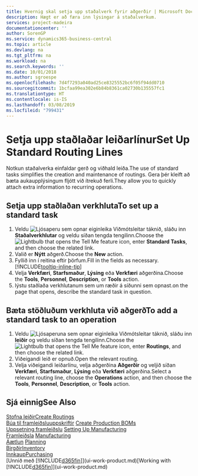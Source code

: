 ```yaml
---
title: Hvernig skal setja upp staðalverk fyrir aðgerðir | Microsoft Docs
description: Hægt er að færa inn lýsingar á staðalverkum.
services: project-madeira
documentationcenter: ''
author: SorenGP
ms.service: dynamics365-business-central
ms.topic: article
ms.devlang: na
ms.tgt_pltfrm: na
ms.workload: na
ms.search.keywords: ''
ms.date: 10/01/2018
ms.author: sgroespe
ms.openlocfilehash: 7d4f7293a040ad25ce8325552bc6f05f94dd0710
ms.sourcegitcommit: 1bcfaa99ea302e6b84b8361ca02730b135557fc1
ms.translationtype: HT
ms.contentlocale: is-IS
ms.lasthandoff: 03/08/2019
ms.locfileid: "799431"
---
```

# <a name="set-up-standard-routing-lines"></a><span data-ttu-id="d4279-103">Setja upp staðlaðar leiðarlínur</span><span class="sxs-lookup"><span data-stu-id="d4279-103">Set Up Standard Routing Lines</span></span>
<span data-ttu-id="d4279-104">Notkun staðalverka einfaldar gerð og viðhald leiða.</span><span class="sxs-lookup"><span data-stu-id="d4279-104">The use of standard tasks simplifies the creation and maintenance of routings.</span></span> <span data-ttu-id="d4279-105">Gera þér kleift að bæta aukaupplýsingum fljótt við ítrekuð ferli.</span><span class="sxs-lookup"><span data-stu-id="d4279-105">They allow you to quickly attach extra information to recurring operations.</span></span>

## <a name="to-set-up-a-standard-task"></a><span data-ttu-id="d4279-106">Setja upp staðlaðan verkhluta</span><span class="sxs-lookup"><span data-stu-id="d4279-106">To set up a standard task</span></span>
1. <span data-ttu-id="d4279-107">Veldu ![Ljósaperu sem opnar eiginleika Viðmótsleitar](media/ui-search/search_small.png "Segðu mér hvað þú vilt gera") táknið, sláðu inn **Staðalverkhlutar** og veldu síðan tengda tengilinn.</span><span class="sxs-lookup"><span data-stu-id="d4279-107">Choose the ![Lightbulb that opens the Tell Me feature](media/ui-search/search_small.png "Tell me what you want to do") icon, enter **Standard Tasks**, and then choose the related link.</span></span>
2. <span data-ttu-id="d4279-108">Valið er **Nýtt** aðgerð.</span><span class="sxs-lookup"><span data-stu-id="d4279-108">Choose the **New** action.</span></span>
3. <span data-ttu-id="d4279-109">Fyllið inn í reitina eftir þörfum.</span><span class="sxs-lookup"><span data-stu-id="d4279-109">Fill in the fields as necessary.</span></span> [!INCLUDE[tooltip-inline-tip](includes/tooltip-inline-tip_md.md)]
4. <span data-ttu-id="d4279-110">Velja **Verkfæri**, **Starfsmaður**, **Lýsing** eða **Verkfæri** aðgerðina.</span><span class="sxs-lookup"><span data-stu-id="d4279-110">Choose the **Tools**, **Personnel**, **Description**, or **Tools** action.</span></span>
5. <span data-ttu-id="d4279-111">lýstu staðlaða verkhlutanum sem um ræðir á síðunni sem opnast.</span><span class="sxs-lookup"><span data-stu-id="d4279-111">on the page that opens, describe the standard task in question.</span></span>

## <a name="to-add-a-standard-task-to-an-operation"></a><span data-ttu-id="d4279-112">Bæta stöðluðum verkhluta við aðgerð</span><span class="sxs-lookup"><span data-stu-id="d4279-112">To add a standard task to an operation</span></span>
1. <span data-ttu-id="d4279-113">Veldu ![Ljósaperuna sem opnar eiginleika Viðmótsleitar](media/ui-search/search_small.png "Segðu mér hvað þú vilt gera") táknið, sláðu inn **leiðir** og veldu síðan tengda tengilinn.</span><span class="sxs-lookup"><span data-stu-id="d4279-113">Choose the ![Lightbulb that opens the Tell Me feature](media/ui-search/search_small.png "Tell me what you want to do") icon, enter **Routings**, and then choose the related link.</span></span>
2. <span data-ttu-id="d4279-114">Viðeigandi leið er opnuð.</span><span class="sxs-lookup"><span data-stu-id="d4279-114">Open the relevant routing.</span></span>
3. <span data-ttu-id="d4279-115">Velja viðeigandi leiðarlínu, velja aðgerðina **Aðgerðir** og veljið síðan **Verkfæri**, **Starfsmaður**, **Lýsing** eða **Verkfæri** aðgerðina.</span><span class="sxs-lookup"><span data-stu-id="d4279-115">Select a relevant routing line, choose the **Operations** action, and then choose the **Tools**, **Personnel**, **Description**, or **Tools** action.</span></span>

## <a name="see-also"></a><span data-ttu-id="d4279-116">Sjá einnig</span><span class="sxs-lookup"><span data-stu-id="d4279-116">See Also</span></span>  
[<span data-ttu-id="d4279-117">Stofna leiðir</span><span class="sxs-lookup"><span data-stu-id="d4279-117">Create Routings</span></span>](production-how-to-create-routings.md)  
<span data-ttu-id="d4279-118">[Búa til framleiðsluuppskriftir](production-how-to-create-production-boms.md)   </span><span class="sxs-lookup"><span data-stu-id="d4279-118">[Create Production BOMs](production-how-to-create-production-boms.md)   </span></span>  
<span data-ttu-id="d4279-119">[Uppsetning framleiðslu](production-configure-production-processes.md) </span><span class="sxs-lookup"><span data-stu-id="d4279-119">[Setting Up Manufacturing](production-configure-production-processes.md) </span></span>  
<span data-ttu-id="d4279-120">[Framleiðsla](production-manage-manufacturing.md)  </span><span class="sxs-lookup"><span data-stu-id="d4279-120">[Manufacturing](production-manage-manufacturing.md)  </span></span>  
<span data-ttu-id="d4279-121">[Áætlun](production-planning.md) </span><span class="sxs-lookup"><span data-stu-id="d4279-121">[Planning](production-planning.md) </span></span>  
[<span data-ttu-id="d4279-122">Birgðir</span><span class="sxs-lookup"><span data-stu-id="d4279-122">Inventory</span></span>](inventory-manage-inventory.md)  
[<span data-ttu-id="d4279-123">Innkaup</span><span class="sxs-lookup"><span data-stu-id="d4279-123">Purchasing</span></span>](purchasing-manage-purchasing.md)  
<span data-ttu-id="d4279-124">[Unnið með [!INCLUDE[d365fin](includes/d365fin_md.md)]](ui-work-product.md)</span><span class="sxs-lookup"><span data-stu-id="d4279-124">[Working with [!INCLUDE[d365fin](includes/d365fin_md.md)]](ui-work-product.md)</span></span>  
